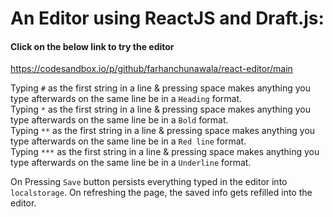 # An Editor using ReactJS and Draft.js:

#### Click on the below link to try the editor
https://codesandbox.io/p/github/farhanchunawala/react-editor/main

Typing `#` as the first string in a line & pressing space makes anything you type afterwards on the same line be in a `Heading` format. \
Typing `*` as the first string in a line & pressing space makes anything you type afterwards on the same line be in a `Bold` format. \
Typing `**` as the first string in a line & pressing space makes anything you type afterwards on the same line be in a `Red line` format. \
Typing `***` as the first string in a line & pressing space makes anything you type afterwards on the same line be in a `Underline` format.

On Pressing `Save` button persists everything typed in the editor into `localstorage`. On refreshing the page, the saved info gets refilled into the editor.
